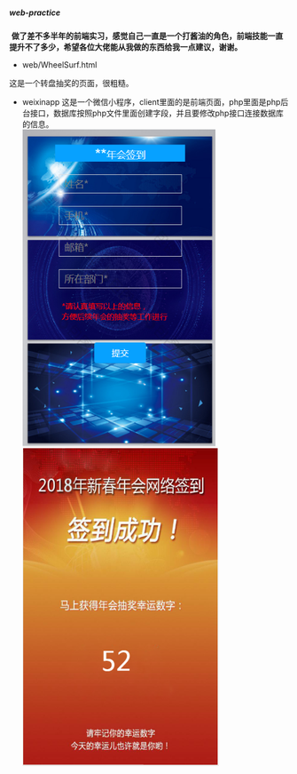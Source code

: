 ##### web-practice
  **做了差不多半年的前端实习，感觉自己一直是一个打酱油的角色，前端技能一直提升不了多少，希望各位大佬能从我做的东西给我一点建议，谢谢。**
- web/WheelSurf.html

这是一个转盘抽奖的页面，很粗糙。
- weixinapp
这是一个微信小程序，client里面的是前端页面，php里面是php后台接口，数据库按照php文件里面创建字段，并且要修改php接口连接数据库的信息。<br>
![image](https://github.com/Mafia001/web-practice/blob/master/weixinapp/img/%E7%AD%BE%E5%88%B0.png)<br>
![image](https://github.com/Mafia001/web-practice/blob/master/weixinapp/img/%E7%AD%BE%E5%88%B0%E5%90%8E.png)
